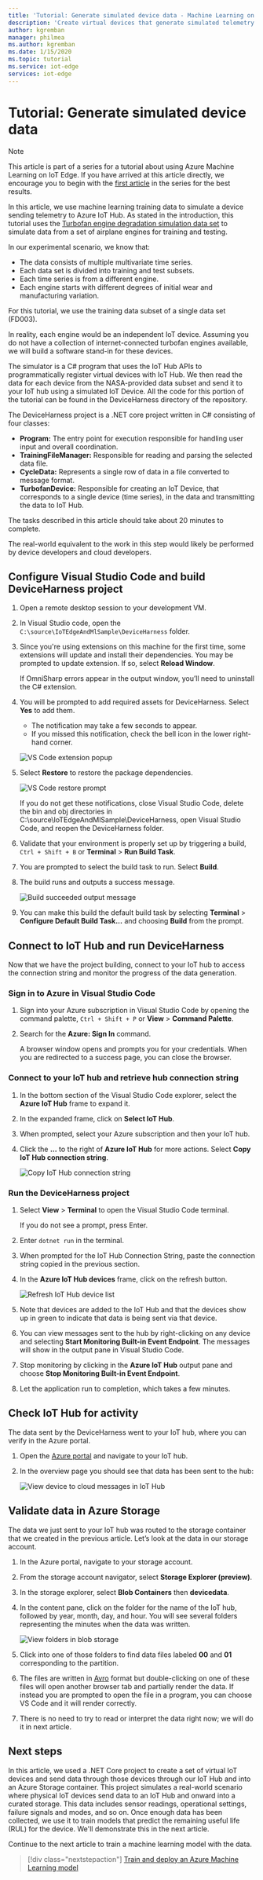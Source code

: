 ```yaml
---
title: 'Tutorial: Generate simulated device data - Machine Learning on Azure IoT Edge'
description: 'Create virtual devices that generate simulated telemetry that can later be used to train a machine learning model.'
author: kgremban
manager: philmea
ms.author: kgremban
ms.date: 1/15/2020
ms.topic: tutorial
ms.service: iot-edge
services: iot-edge
---
```


# Tutorial: Generate simulated device data

> [!NOTE]
> This article is part of a series for a tutorial about using Azure Machine Learning on IoT Edge. If you have arrived at this article directly, we encourage you to begin with the [first article](tutorial-machine-learning-edge-01-intro.md) in the series for the best results.

In this article, we use machine learning training data to simulate a device sending telemetry to Azure IoT Hub. As stated in the introduction, this tutorial uses the [Turbofan engine degradation simulation data set](https://c3.nasa.gov/dashlink/resources/139/) to simulate data from a set of airplane engines for training and testing.

In our experimental scenario, we know that:

* The data consists of multiple multivariate time series.
* Each data set is divided into training and test subsets.
* Each time series is from a different engine.
* Each engine starts with different degrees of initial wear and manufacturing variation.

For this tutorial, we use the training data subset of a single data set (FD003).

In reality, each engine would be an independent IoT device. Assuming you do not have a collection of internet-connected turbofan engines available, we will build a software stand-in for these devices.

The simulator is a C# program that uses the IoT Hub APIs to programmatically register virtual devices with IoT Hub. We then read the data for each device from the NASA-provided data subset and send it to your IoT hub using a simulated IoT Device. All the code for this portion of the tutorial can be found in the DeviceHarness directory of the repository.

The DeviceHarness project is a .NET core project written in C# consisting of four classes:

* **Program:** The entry point for execution responsible for handling user input and overall coordination.
* **TrainingFileManager:** Responsible for reading and parsing the selected data file.
* **CycleData:** Represents a single row of data in a file converted to message format.
* **TurbofanDevice:** Responsible for creating an IoT Device, that corresponds to a single device (time series), in the data and transmitting the data to IoT Hub.

The tasks described in this article should take about 20 minutes to complete.

The real-world equivalent to the work in this step would likely be performed by device developers and cloud developers.

## Configure Visual Studio Code and build DeviceHarness project

1. Open a remote desktop session to your development VM.

1. In Visual Studio code, open the `C:\source\IoTEdgeAndMlSample\DeviceHarness` folder.

1. Since you're using extensions on this machine for the first time, some extensions will update and install their dependencies. You may be prompted to update extension. If so, select **Reload Window**.

   If OmniSharp errors appear in the output window, you’ll need to uninstall the C# extension.

1. You will be prompted to add required assets for DeviceHarness. Select **Yes** to add them.

   * The notification may take a few seconds to appear.
   * If you missed this notification, check the bell icon in the lower right-hand corner.

   ![VS Code extension popup](media/tutorial-machine-learning-edge-03-generate-data/add-required-assets.png)

1. Select **Restore** to restore the package dependencies.

   ![VS Code restore prompt](media/tutorial-machine-learning-edge-03-generate-data/restore-package-dependencies.png)

   If you do not get these notifications, close Visual Studio Code, delete the bin and obj directories in C:\source\IoTEdgeAndMlSample\DeviceHarness, open Visual Studio Code, and reopen the DeviceHarness folder.

1. Validate that your environment is properly set up by triggering a build, `Ctrl + Shift + B` or **Terminal** > **Run Build Task**.

1. You are prompted to select the build task to run. Select **Build**.

1. The build runs and outputs a success message.

   ![Build succeeded output message](media/tutorial-machine-learning-edge-03-generate-data/build-success.png)

1. You can make this build the default build task by selecting **Terminal** > **Configure Default Build Task...** and choosing **Build** from the prompt.

## Connect to IoT Hub and run DeviceHarness

Now that we have the project building, connect to your IoT hub to access the connection string and monitor the progress of the data generation.

### Sign in to Azure in Visual Studio Code

1. Sign into your Azure subscription in Visual Studio Code by opening the command palette, `Ctrl + Shift + P` or **View** > **Command Palette**.

1. Search for the **Azure: Sign In** command.

   A browser window opens and prompts you for your credentials. When you are redirected to a success page, you can close the browser.

### Connect to your IoT hub and retrieve hub connection string

1. In the bottom section of the Visual Studio Code explorer, select the **Azure IoT Hub** frame to expand it.

1. In the expanded frame, click on **Select IoT Hub**.

1. When prompted, select your Azure subscription and then your IoT hub.

1. Click the **...** to the right of **Azure IoT Hub** for more actions. Select **Copy IoT Hub connection string**.

   ![Copy IoT Hub connection string](media/tutorial-machine-learning-edge-03-generate-data/copy-hub-connection-string.png)

### Run the DeviceHarness project

1. Select **View** > **Terminal** to open the Visual Studio Code terminal.

   If you do not see a prompt, press Enter.

1. Enter `dotnet run` in the terminal.

1. When prompted for the IoT Hub Connection String, paste the connection string copied in the previous section.

1. In the **Azure IoT Hub devices** frame, click on the refresh button.

   ![Refresh IoT Hub device list](media/tutorial-machine-learning-edge-03-generate-data/refresh-hub-device-list.png)

1. Note that devices are added to the IoT Hub and that the devices show up in green to indicate that data is being sent via that device.

1. You can view messages sent to the hub by right-clicking on any device and selecting **Start Monitoring Built-in Event Endpoint**. The messages will show in the output pane in Visual Studio Code.

1. Stop monitoring by clicking in the **Azure IoT Hub** output pane and choose **Stop Monitoring Built-in Event Endpoint**.

1. Let the application run to completion, which takes a few minutes.

## Check IoT Hub for activity

The data sent by the DeviceHarness went to your IoT hub, where you can verify in the Azure portal.

1. Open the [Azure portal](https://portal.azure.com/) and navigate to your IoT hub.

1. In the overview page you should see that data has been sent to the hub:  

   ![View device to cloud messages in IoT Hub](media/tutorial-machine-learning-edge-03-generate-data/iot-hub-usage.png)

## Validate data in Azure Storage

The data we just sent to your IoT hub was routed to the storage container that we created in the previous article. Let’s look at the data in our storage account.

1. In the Azure portal, navigate to your storage account.

1. From the storage account navigator, select **Storage Explorer (preview)**.

1. In the storage explorer, select **Blob Containers** then **devicedata**.

1. In the content pane, click on the folder for the name of the IoT hub, followed by year, month, day, and hour. You will see several folders representing the minutes when the data was written.

   ![View folders in blob storage](media/tutorial-machine-learning-edge-03-generate-data/confirm-data-storage-results.png)

1. Click into one of those folders to find data files labeled **00** and **01** corresponding to the partition.

1. The files are written in [Avro](https://avro.apache.org/) format but double-clicking on one of these files will open another browser tab and partially render the data. If instead you are prompted to open the file in a program, you can choose VS Code and it will render correctly.

1. There is no need to try to read or interpret the data right now; we will do it in next article.

## Next steps

In this article, we used a .NET Core project to create a set of virtual IoT devices and send data through those devices through our IoT Hub and into an Azure Storage container. This project simulates a real-world scenario where physical IoT devices send data to an IoT Hub and onward into a curated storage. This data includes sensor readings, operational settings, failure signals and modes, and so on. Once enough data has been collected, we use it to train models that predict the remaining useful life (RUL) for the device. We'll demonstrate this in the next article.

Continue to the next article to train a machine learning model with the data.

> [!div class="nextstepaction"]
> [Train and deploy an Azure Machine Learning model](tutorial-machine-learning-edge-04-train-model.md)
